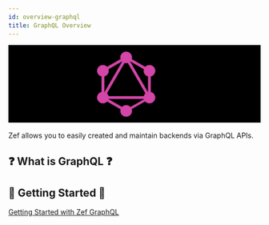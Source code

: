 ```yaml
---
id: overview-graphql
title: GraphQL Overview
---
```


![](8bf622e659630a70d068a0a9e430d50cec2e910572dc7cd06296e09186b9d1c4.png)  
  
  
Zef allows you to easily created and maintain backends via GraphQL APIs.  
  
## ❓ What is GraphQL ❓  
  
  
## 🌱 Getting Started 🌱  
[Getting Started with Zef GraphQL](deploying-a-backend-with-a-graph-ql-api)  
  
  
